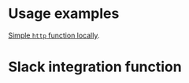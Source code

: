 # Usage examples 

[Simple `http` function locally](examples/http_function.md).
 

# Slack integration function

